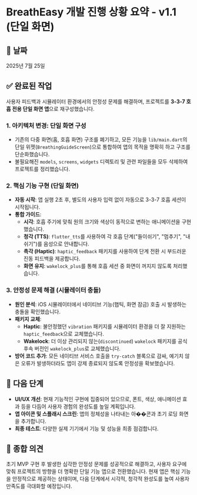 # BreathEasy 개발 진행 상황 요약 - v1.1 (단일 화면)

## 📅 날짜

2025년 7월 25일

## ✅ 완료된 작업

사용자 피드백과 시뮬레이터 환경에서의 안정성 문제를 해결하며, 프로젝트를 **3-3-7 호흡 전용 단일 화면 앱**으로 재구성했습니다.

### 1. **아키텍처 변경: 단일 화면 구성**

- 기존의 다중 화면(홈, 호흡 화면) 구조를 폐기하고, 모든 기능을 `lib/main.dart`의 단일 위젯(`BreathingGuideScreen`)으로 통합하여 앱의 목적을 명확히 하고 구조를 단순화했습니다.
- 불필요해진 `models`, `screens`, `widgets` 디렉토리 및 관련 파일들을 모두 삭제하여 프로젝트를 정리했습니다.

### 2. **핵심 기능 구현 (단일 화면)**

- **자동 시작**: 앱 실행 2초 후, 별도의 사용자 입력 없이 자동으로 3-3-7 호흡 세션이 시작됩니다.
- **통합 가이드**:
  - **시각**: 호흡 주기에 맞춰 원의 크기와 색상이 동적으로 변하는 애니메이션을 구현했습니다.
  - **청각 (TTS)**: `flutter_tts`를 사용하여 각 호흡 단계("들이쉬기", "멈추기", "내쉬기")를 음성으로 안내합니다.
  - **촉각 (Haptic)**: `haptic_feedback` 패키지를 사용하여 단계 전환 시 부드러운 진동 피드백을 제공합니다.
  - **화면 유지**: `wakelock_plus`를 통해 호흡 세션 중 화면이 꺼지지 않도록 처리했습니다.

### 3. **안정성 문제 해결 (시뮬레이터 충돌)**

- **원인 분석**: iOS 시뮬레이터에서 네이티브 기능(햅틱, 화면 잠금) 호출 시 발생하는 충돌을 확인했습니다.
- **패키지 교체**:
  - **Haptic**: 불안정했던 `vibration` 패키지를 시뮬레이터 환경을 더 잘 지원하는 `haptic_feedback`으로 교체했습니다.
  - **Wakelock**: 더 이상 관리되지 않는(`discontinued`) `wakelock` 패키지를 공식 후속 버전인 `wakelock_plus`로 교체했습니다.
- **방어 코드 추가**: 모든 네이티브 서비스 호출을 `try-catch` 블록으로 감싸, 예기치 않은 오류가 발생하더라도 앱이 강제 종료되지 않도록 안정성을 확보했습니다.

## 🚀 다음 단계

- **UI/UX 개선**: 현재 기능적인 구현에 집중되어 있으므로, 폰트, 색상, 애니메이션 효과 등을 다듬어 사용자 경험의 완성도를 높일 계획입니다.
- **앱 아이콘 및 스플래시 스크린**: 앱의 정체성을 나타내는 아��콘과 초기 로딩 화면을 추가합니다.
- **최종 테스트**: 다양한 실제 기기에서 기능 및 성능을 최종 점검합니다.

## 💬 종합 의견

초기 MVP 구현 후 발생한 심각한 안정성 문제를 성공적으로 해결하고, 사용자 요구에 맞춰 프로젝트의 방향을 더 명확한 단일 기능 앱으로 전환했습니다. 현재 앱은 핵심 기능을 안정적으로 제공하는 상태이며, 다음 단계에서 시각적, 청각적 완성도를 높여 사용자 만족도를 극대화할 예정입니다.